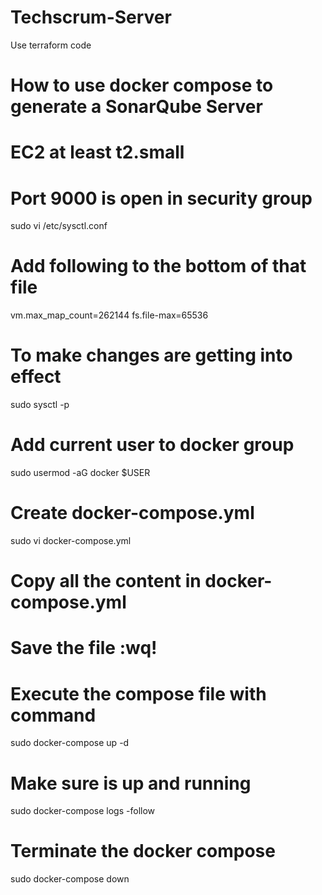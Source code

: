 # Techscrum-Server
Use terraform code 

# How to use docker compose to generate a SonarQube Server
# EC2 at least t2.small
# Port 9000 is open in security group

sudo vi /etc/sysctl.conf

# Add following to the bottom of that file
vm.max_map_count=262144
fs.file-max=65536

# To make changes are getting into effect
sudo sysctl -p

# Add current user to docker group
sudo usermod -aG docker $USER

# Create docker-compose.yml
sudo vi docker-compose.yml

# Copy all the content in docker-compose.yml

# Save the file :wq!

# Execute the compose file with command
sudo docker-compose up -d

# Make sure is up and running
sudo docker-compose logs -follow

# Terminate the docker compose
sudo docker-compose down
